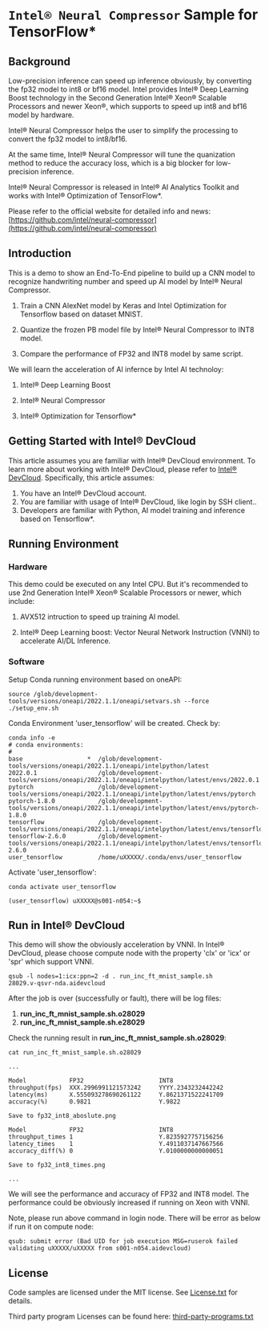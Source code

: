 # `Intel® Neural Compressor` Sample for TensorFlow*


## Background
Low-precision inference can speed up inference obviously, by converting the fp32 model to int8 or bf16 model. Intel provides Intel® Deep Learning Boost technology in the Second Generation Intel® Xeon® Scalable Processors and newer Xeon®, which supports to speed up int8 and bf16 model by hardware.

Intel® Neural Compressor helps the user to simplify the processing to convert the fp32 model to int8/bf16.

At the same time, Intel® Neural Compressor will tune the quanization method to reduce the accuracy loss, which is a big blocker for low-precision inference.

Intel® Neural Compressor is released in Intel® AI Analytics Toolkit and works with Intel® Optimization of TensorFlow*.

Please refer to the official website for detailed info and news: [https://github.com/intel/neural-compressor](https://github.com/intel/neural-compressor)

## Introduction
This is a demo to show an End-To-End pipeline to build up a CNN model to recognize handwriting number and speed up AI model by Intel® Neural Compressor.

1. Train a CNN AlexNet model by Keras and Intel Optimization for Tensorflow based on dataset MNIST.

2. Quantize the frozen PB model file by Intel® Neural Compressor to INT8 model.

3. Compare the performance of FP32 and INT8 model by same script.


We will learn the acceleration of AI infernce by Intel AI technoloy:

1. Intel® Deep Learning Boost

2. Intel® Neural Compressor

3. Intel® Optimization for Tensorflow*

## Getting Started with Intel® DevCloud
This article assumes you are familiar with Intel&reg; DevCloud environment. To learn more about working with Intel® DevCloud, please refer to [Intel® DevCloud](https://www.intel.com/content/www/us/en/developer/tools/devcloud/overview.html).
Specifically, this article assumes:

1. You have an Intel® DevCloud account.
2. You are familiar with usage of Intel® DevCloud, like login by SSH client..
3. Developers are familiar with Python, AI model training and inference based on Tensorflow*.

## Running Environment

### Hardware

This demo could be executed on any Intel CPU. But it's recommended to use 2nd Generation Intel® Xeon® Scalable Processors or newer, which include:

1. AVX512 intruction to speed up training AI model.

2. Intel® Deep Learning boost: Vector Neural Network Instruction (VNNI) to accelerate AI/DL Inference.

### Software

Setup Conda running environment based on oneAPI:

```
source /glob/development-tools/versions/oneapi/2022.1.1/oneapi/setvars.sh --force
./setup_env.sh
```

Conda Environment 'user_tensorflow' will be created. Check by:

```
conda info -e
# conda environments:
#
base                  *  /glob/development-tools/versions/oneapi/2022.1.1/oneapi/intelpython/latest
2022.0.1                 /glob/development-tools/versions/oneapi/2022.1.1/oneapi/intelpython/latest/envs/2022.0.1
pytorch                  /glob/development-tools/versions/oneapi/2022.1.1/oneapi/intelpython/latest/envs/pytorch
pytorch-1.8.0            /glob/development-tools/versions/oneapi/2022.1.1/oneapi/intelpython/latest/envs/pytorch-1.8.0
tensorflow               /glob/development-tools/versions/oneapi/2022.1.1/oneapi/intelpython/latest/envs/tensorflow
tensorflow-2.6.0         /glob/development-tools/versions/oneapi/2022.1.1/oneapi/intelpython/latest/envs/tensorflow-2.6.0
user_tensorflow          /home/uXXXXX/.conda/envs/user_tensorflow
```

Activate 'user_tensorflow':

```
conda activate user_tensorflow

(user_tensorflow) uXXXXX@s001-n054:~$ 

```



## Run in Intel® DevCloud

This demo will show the obviously acceleration by VNNI. In Intel® DevCloud, please choose compute node with the property 'clx' or 'icx' or 'spr' which support VNNI.

```
qsub -l nodes=1:icx:ppn=2 -d . run_inc_ft_mnist_sample.sh
28029.v-qsvr-nda.aidevcloud
```

After the job is over (successfully or fault), there will be log files: 

1. **run_inc_ft_mnist_sample.sh.o28029**
2. **run_inc_ft_mnist_sample.sh.e28029**

Check the running result in **run_inc_ft_mnist_sample.sh.o28029**:

```
cat run_inc_ft_mnist_sample.sh.o28029

...

Model            FP32                     INT8                    
throughput(fps)  XXX.2996991121573242     YYYY.2343232442242   
latency(ms)      X.555093278690261122     Y.8621371522241709      
accuracy(%)      0.9821                   Y.9822                  

Save to fp32_int8_aboslute.png

Model            FP32                     INT8                    
throughput_times 1                        Y.8235927757156256      
latency_times    1                        Y.4911037147667566      
accuracy_diff(%) 0                        Y.0100000000000051   

Save to fp32_int8_times.png

...

```

We will see the performance and accuracy of FP32 and INT8 model. The performance could be obviously increased if running on Xeon with VNNI.


Note, please run above command in login node. There will be error as below if run it on compute node:
```
qsub: submit error (Bad UID for job execution MSG=ruserok failed validating uXXXXX/uXXXXX from s001-n054.aidevcloud)
```


## License

Code samples are licensed under the MIT license. See
[License.txt](License.txt) for details.

Third party program Licenses can be found here: [third-party-programs.txt](third-party-programs.txt)





